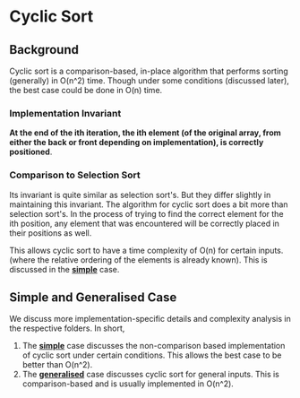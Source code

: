 # Cyclic Sort

## Background

Cyclic sort is a comparison-based, in-place algorithm that performs sorting (generally) in O(n^2) time.
Though under some conditions (discussed later), the best case could be done in O(n) time.

### Implementation Invariant

**At the end of the ith iteration, the ith element
(of the original array, from either the back or front depending on implementation), is correctly positioned**.

### Comparison to Selection Sort

Its invariant is quite similar as selection sort's. But they differ slightly in maintaining this invariant.
The algorithm for cyclic sort does a bit more than selection sort's.
In the process of trying to find the correct element for the ith position, any element that was
encountered will be correctly placed in their positions as well.

This allows cyclic sort to have a time complexity of O(n) for certain inputs.
(where the relative ordering of the elements is already known). This is discussed in the [**simple**](./simple) case.

## Simple and Generalised Case

We discuss more implementation-specific details and complexity analysis in the respective folders. In short,

1. The [**simple**](./simple) case discusses the non-comparison based implementation of cyclic sort under
   certain conditions. This allows the best case to be better than O(n^2).
2. The [**generalised**](./generalised) case discusses cyclic sort for general inputs. This is comparison-based and is
   usually implemented in O(n^2).


